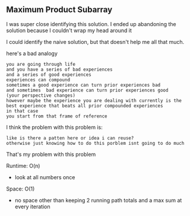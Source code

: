 ## Maximum Product Subarray

I was super close identifying this solution.
I ended up abandoning the solution because I couldn't wrap my head around it

I could identify the naive solution, but that doesn't help me all that much.

here's a bad analogy
```buildoutcfg
you are going through life
and you have a series of bad experiences
and a series of good experiences
experiences can compound
sometimes a good experience can turn prior experiences bad
and sometimes  bad experience can turn prior experiences good
(your perspective changes)
however maybe the experience you are dealing with currently is the best experience that beats all prior compounded experiences
in that case
you start from that frame of reference
```

I think the problem with this problem is:
```
like is there a patten here or idea i can reuse?
otherwise just knowing how to do this porblem isnt going to do much
```

That's my problem with this problem

Runtime: O(n)
- look at all numbers once

Space: O(1)
- no space other than keeping 2 running path totals and a max sum at every iteration